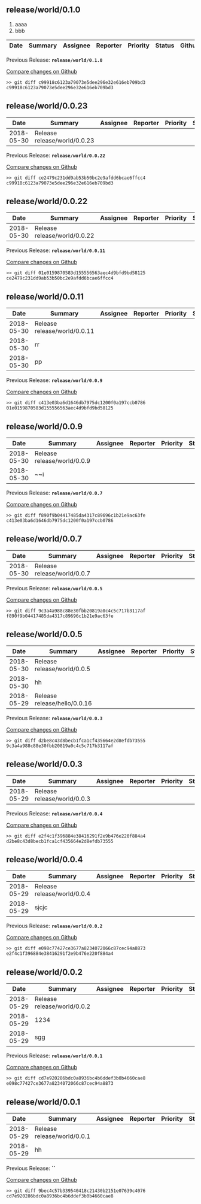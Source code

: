 
## release/world/0.1.0

1. aaaa
2. bbb

| Date | Summary | Assignee | Reporter | Priority | Status | Github | JIRA |
|------|---------|----------|----------|----------|--------|--------|------|

Previous Release: __`release/world/0.1.0`__

[Compare changes on Github](https://github.com/steveliu-formlabs/release-notes-generator/compare/c99918c6123a79073e5dee296e32e616eb709bd3...c99918c6123a79073e5dee296e32e616eb709bd3)

```
>> git diff c99918c6123a79073e5dee296e32e616eb709bd3 c99918c6123a79073e5dee296e32e616eb709bd3
```


## release/world/0.0.23

| Date | Summary | Assignee | Reporter | Priority | Status | Github | JIRA |
|------|---------|----------|----------|----------|--------|--------|------|
|2018-05-30|Release release/world/0.0.23|||||[](https://github.com/Formlabs/factory-software/pull/)|[](https://formlabs.atlassian.net/browse/)|

Previous Release: __`release/world/0.0.22`__

[Compare changes on Github](https://github.com/steveliu-formlabs/release-notes-generator/compare/ce2479c231dd9ab53b50bc2e9afdd6bcae6ffcc4...c99918c6123a79073e5dee296e32e616eb709bd3)

```
>> git diff ce2479c231dd9ab53b50bc2e9afdd6bcae6ffcc4 c99918c6123a79073e5dee296e32e616eb709bd3
```


## release/world/0.0.22

| Date | Summary | Assignee | Reporter | Priority | Status | Github | JIRA |
|------|---------|----------|----------|----------|--------|--------|------|
|2018-05-30|Release release/world/0.0.22|||||[](https://github.com/Formlabs/factory-software/pull/)|[](https://formlabs.atlassian.net/browse/)|

Previous Release: __`release/world/0.0.11`__

[Compare changes on Github](https://github.com/steveliu-formlabs/release-notes-generator/compare/01e0159870583d155556563aec4d9bfd9bd58125...ce2479c231dd9ab53b50bc2e9afdd6bcae6ffcc4)

```
>> git diff 01e0159870583d155556563aec4d9bfd9bd58125 ce2479c231dd9ab53b50bc2e9afdd6bcae6ffcc4
```


## release/world/0.0.11

| Date | Summary | Assignee | Reporter | Priority | Status | Github | JIRA |
|------|---------|----------|----------|----------|--------|--------|------|
|2018-05-30|Release release/world/0.0.11|||||[](https://github.com/Formlabs/factory-software/pull/)|[](https://formlabs.atlassian.net/browse/)|
|2018-05-30|rr|||||[](https://github.com/Formlabs/factory-software/pull/)|[](https://formlabs.atlassian.net/browse/)|
|2018-05-30|pp|||||[](https://github.com/Formlabs/factory-software/pull/)|[](https://formlabs.atlassian.net/browse/)|

Previous Release: __`release/world/0.0.9`__

[Compare changes on Github](https://github.com/steveliu-formlabs/release-notes-generator/compare/c413e03ba6d1646db7975dc1200f0a197ccb0786...01e0159870583d155556563aec4d9bfd9bd58125)

```
>> git diff c413e03ba6d1646db7975dc1200f0a197ccb0786 01e0159870583d155556563aec4d9bfd9bd58125
```


## release/world/0.0.9

| Date | Summary | Assignee | Reporter | Priority | Status | Github | JIRA |
|------|---------|----------|----------|----------|--------|--------|------|
|2018-05-30|Release release/world/0.0.9|||||[](https://github.com/Formlabs/factory-software/pull/)|[](https://formlabs.atlassian.net/browse/)|
|2018-05-30|~~i|||||[](https://github.com/Formlabs/factory-software/pull/)|[](https://formlabs.atlassian.net/browse/)|

Previous Release: __`release/world/0.0.7`__

[Compare changes on Github](https://github.com/steveliu-formlabs/release-notes-generator/compare/f890f9b04417485da4317c89696c1b21e9ac63fe...c413e03ba6d1646db7975dc1200f0a197ccb0786)

```
>> git diff f890f9b04417485da4317c89696c1b21e9ac63fe c413e03ba6d1646db7975dc1200f0a197ccb0786
```


## release/world/0.0.7

| Date | Summary | Assignee | Reporter | Priority | Status | Github | JIRA |
|------|---------|----------|----------|----------|--------|--------|------|
|2018-05-30|Release release/world/0.0.7|||||[](https://github.com/Formlabs/factory-software/pull/)|[](https://formlabs.atlassian.net/browse/)|

Previous Release: __`release/world/0.0.5`__

[Compare changes on Github](https://github.com/steveliu-formlabs/release-notes-generator/compare/9c3a4a988c88e30fbb20819a0c4c5c717b3117af...f890f9b04417485da4317c89696c1b21e9ac63fe)

```
>> git diff 9c3a4a988c88e30fbb20819a0c4c5c717b3117af f890f9b04417485da4317c89696c1b21e9ac63fe
```


## release/world/0.0.5

| Date | Summary | Assignee | Reporter | Priority | Status | Github | JIRA |
|------|---------|----------|----------|----------|--------|--------|------|
|2018-05-30|Release release/world/0.0.5|||||[](https://github.com/Formlabs/factory-software/pull/)|[](https://formlabs.atlassian.net/browse/)|
|2018-05-30|hh|||||[](https://github.com/Formlabs/factory-software/pull/)|[](https://formlabs.atlassian.net/browse/)|
|2018-05-29|Release release/hello/0.0.16|||||[](https://github.com/Formlabs/factory-software/pull/)|[](https://formlabs.atlassian.net/browse/)|

Previous Release: __`release/world/0.0.3`__

[Compare changes on Github](https://github.com/steveliu-formlabs/release-notes-generator/compare/d2be8c43d8becb1fca1cf435664e2d8efdb73555...9c3a4a988c88e30fbb20819a0c4c5c717b3117af)

```
>> git diff d2be8c43d8becb1fca1cf435664e2d8efdb73555 9c3a4a988c88e30fbb20819a0c4c5c717b3117af
```


## release/world/0.0.3

| Date | Summary | Assignee | Reporter | Priority | Status | Github | JIRA |
|------|---------|----------|----------|----------|--------|--------|------|
|2018-05-29|Release release/world/0.0.3|||||[](https://github.com/Formlabs/factory-software/pull/)|[](https://formlabs.atlassian.net/browse/)|

Previous Release: __`release/world/0.0.4`__

[Compare changes on Github](https://github.com/steveliu-formlabs/release-notes-generator/compare/e2f4c1f396884e38416291f2e9b476e220f884a4...d2be8c43d8becb1fca1cf435664e2d8efdb73555)

```
>> git diff e2f4c1f396884e38416291f2e9b476e220f884a4 d2be8c43d8becb1fca1cf435664e2d8efdb73555
```


## release/world/0.0.4

| Date | Summary | Assignee | Reporter | Priority | Status | Github | JIRA |
|------|---------|----------|----------|----------|--------|--------|------|
|2018-05-29|Release release/world/0.0.4|||||[](https://github.com/Formlabs/factory-software/pull/)|[](https://formlabs.atlassian.net/browse/)|
|2018-05-29|sjcjc|||||[](https://github.com/Formlabs/factory-software/pull/)|[](https://formlabs.atlassian.net/browse/)|

Previous Release: __`release/world/0.0.2`__

[Compare changes on Github](https://github.com/steveliu-formlabs/release-notes-generator/compare/e098c77427ce3677a8234072066c87cec94a8873...e2f4c1f396884e38416291f2e9b476e220f884a4)

```
>> git diff e098c77427ce3677a8234072066c87cec94a8873 e2f4c1f396884e38416291f2e9b476e220f884a4
```


## release/world/0.0.2

| Date | Summary | Assignee | Reporter | Priority | Status | Github | JIRA |
|------|---------|----------|----------|----------|--------|--------|------|
|2018-05-29|Release release/world/0.0.2|||||[](https://github.com/Formlabs/factory-software/pull/)|[](https://formlabs.atlassian.net/browse/)|
|2018-05-29|1234|||||[](https://github.com/Formlabs/factory-software/pull/)|[](https://formlabs.atlassian.net/browse/)|
|2018-05-29|sgg|||||[](https://github.com/Formlabs/factory-software/pull/)|[](https://formlabs.atlassian.net/browse/)|

Previous Release: __`release/world/0.0.1`__

[Compare changes on Github](https://github.com/steveliu-formlabs/release-notes-generator/compare/cd7e920286bdc0a8936bc4b6ddef3b0b4660cae8...e098c77427ce3677a8234072066c87cec94a8873)

```
>> git diff cd7e920286bdc0a8936bc4b6ddef3b0b4660cae8 e098c77427ce3677a8234072066c87cec94a8873
```


## release/world/0.0.1

| Date | Summary | Assignee | Reporter | Priority | Status | Github | JIRA |
|------|---------|----------|----------|----------|--------|--------|------|
|2018-05-29|Release release/world/0.0.1|||||[](https://github.com/Formlabs/factory-software/pull/)|[](https://formlabs.atlassian.net/browse/)|
|2018-05-29|hh|||||[](https://github.com/Formlabs/factory-software/pull/)|[](https://formlabs.atlassian.net/browse/)|

Previous Release: __``__

[Compare changes on Github](https://github.com/steveliu-formlabs/release-notes-generator/compare/9bec4c57b339540418c21430b2151e07639c4076...cd7e920286bdc0a8936bc4b6ddef3b0b4660cae8)

```
>> git diff 9bec4c57b339540418c21430b2151e07639c4076 cd7e920286bdc0a8936bc4b6ddef3b0b4660cae8
```

